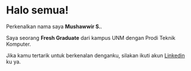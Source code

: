 # Halo semua! 

Perkenalkan nama saya **Mushawwir S.**.<br>

Saya seorang **Fresh Graduate** dari kampus UNM dengan Prodi Teknik Komputer.<br>

Jika kamu tertarik untuk berkenalan denganku, silakan ikuti akun [Linkedin](http://www.linkedin.com/in/mushawwir-s) ku ya.
